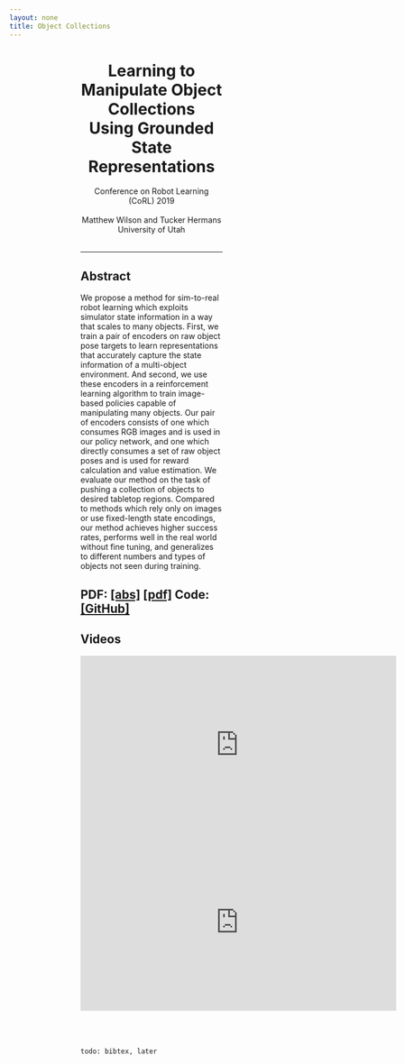 ```yaml
---
layout: none
title: Object Collections
---
```


<div align="left" style="width: 50%; margin:0 auto">
<div align="center">

<h1>Learning to Manipulate Object Collections<br>Using Grounded State Representations</h1>

Conference on Robot Learning (CoRL) 2019 <br> <br>
Matthew Wilson and Tucker Hermans <br>
University of Utah<br><br>

</div>

<hr>

<h2>Abstract</h2>
We propose a method for sim-to-real robot learning which exploits simulator state information in a way that scales to many objects.  First, we train a pair of encoders on raw object pose targets to learn representations that accurately capture the state information of a multi-object environment.  And second, we use these encoders in a reinforcement learning algorithm to train image-based policies capable of manipulating many objects.  Our pair of encoders consists of one which consumes RGB images and is used in our policy network, and one which directly consumes a set of raw object poses and is used for reward calculation and value estimation.  We evaluate our method on the task of pushing a collection of objects to desired tabletop regions.  Compared to methods which rely only on images or use fixed-length state encodings, our method achieves higher success rates, performs well in the real world without fine tuning, and generalizes to different numbers and types of objects not seen during training.  

<h2>PDF: <a href="/assets/object_collections.pdf">[abs]</a> <a href="/assets/object_collections.pdf">[pdf]</a>  Code: <a href="https://github.com/matwilso/object_collections">[GitHub]</a></h2>
<h2></h2>


<h2>Videos</h2>

<iframe width="560" height="315" src="https://youtube.com/embed/D-HY63ltF8Y" frameborder="0" allow="accelerometer; autoplay; encrypted-media; gyroscope; picture-in-picture" allowfullscreen></iframe>

<iframe width="560" height="315" src="https://www.youtube.com/embed/zj8Hne5ssYw" frameborder="0" allow="accelerometer; autoplay; encrypted-media; gyroscope; picture-in-picture" allowfullscreen></iframe>

<br>
<br>
<br>
<br>
<code>
todo: bibtex, later

</code>



</div>
